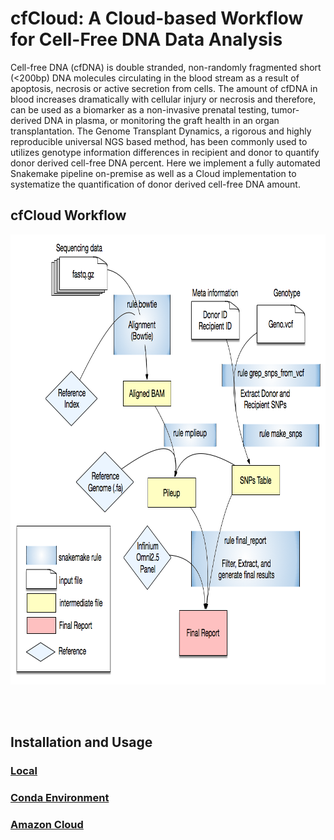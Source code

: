 # cfCloud: A Cloud-based Workflow for Cell-Free DNA Data Analysis

Cell-free DNA (cfDNA) is double stranded, non-randomly fragmented short (<200bp) DNA molecules circulating in the blood stream as a result of apoptosis, necrosis or active secretion from cells. The amount of cfDNA in blood increases dramatically with cellular injury or necrosis and therefore, can be used as a biomarker as a non-invasive prenatal testing, tumor-derived DNA in plasma, or monitoring the graft health in an organ transplantation. The Genome Transplant Dynamics, a rigorous and highly reproducible universal NGS based method, has been commonly used to utilizes genotype information differences in recipient and donor to quantify donor derived cell-free DNA percent. Here we implement a fully automated Snakemake pipeline on-premise as well as a Cloud implementation to systematize the quantification of donor derived cell-free DNA amount.

## cfCloud Workflow 

<p align="center">
  <img src="figure/cfCloud.png" width="831" height="720" title="cfCloud workflow">
</p>

<br /><br />

## Installation and Usage

### [Local](docs/Local.md)

### [Conda Environment](docs/Conda.md)

### [Amazon Cloud](docs/Amazon_Cloud.md)

<br /><br />






 
